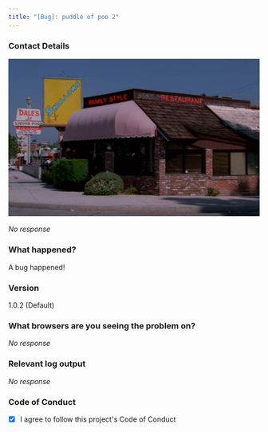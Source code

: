 ```yaml
---
title: "[Bug]: puddle of poo 2"
---
```


### Contact Details

![swallows](./a2c971aa-47c2-4537-9e19-64567a1b1943)


_No response_

### What happened?

A bug happened!

### Version

1.0.2 (Default)

### What browsers are you seeing the problem on?

_No response_

### Relevant log output

_No response_

### Code of Conduct

- [X] I agree to follow this project's Code of Conduct